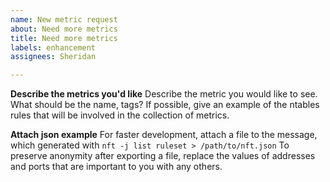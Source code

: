 ```yaml
---
name: New metric request
about: Need more metrics
title: Need more metrics
labels: enhancement
assignees: Sheridan

---
```


**Describe the metrics you'd like**
Describe the metric you would like to see. What should be the name, tags?
If possible, give an example of the ntables rules that will be involved in the collection of metrics.

**Attach json example**
For faster development, attach a file to the message, which generated with `nft -j list ruleset > /path/to/nft.json`
To preserve anonymity after exporting a file, replace the values of addresses and ports that are important to you with any others.
